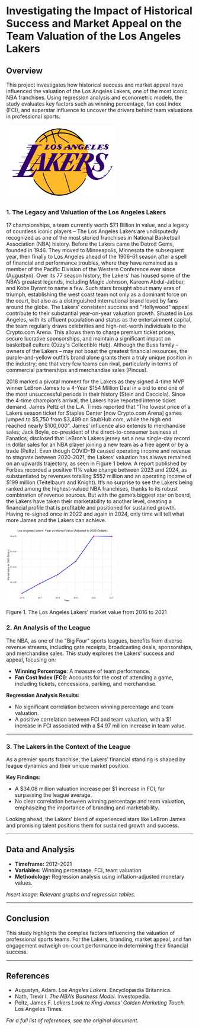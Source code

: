 # Investigating the Impact of Historical Success and Market Appeal on the Team Valuation of the Los Angeles Lakers

## Overview

This project investigates how historical success and market appeal have influenced the valuation of the Los Angeles Lakers, one of the most iconic NBA franchises. Using regression analysis and econometric models, the study evaluates key factors such as winning percentage, fan cost index (FCI), and superstar influence to uncover the drivers behind team valuations in professional sports.

<img src="lakers.png" alt="Lakers" width="300" height="200">


### 1. The Legacy and Valuation of the Los Angeles Lakers

17 championships, a team currently worth $7.1 Billion in value, and a legacy of countless iconic players – The Los Angeles Lakers are undisputedly recognized as one of the most storied franchises in National Basketball Association (NBA) history. Before the Lakers came the Detroit Gems, founded in 1946. They moved to Minneapolis, Minnesota the subsequent year, then finally to Los Angeles ahead of the 1906-61 season after a spell of financial and performance troubles, where they have remained as a member of the Pacific Division of the Western Conference ever since (Augustyn). Over its 77 season history, the Lakers’ has housed some of the NBA’s greatest legends, including Magic Johnson, Kareem Abdul-Jabbar, and Kobe Byrant to name a few. Such stars brought about many eras of triumph, establishing the west coast team not only as a dominant force on the court, but also as a distinguished international brand loved by fans around the globe.
The Lakers' consistent success and "Hollywood" appeal contribute to their substantial year-on-year valuation growth. Situated in Los Angeles, with its affluent population and status as the entertainment capital, the team regularly draws celebrities and high-net-worth individuals to the Crypto.com Arena. This allows them to charge premium ticket prices, secure lucrative sponsorships, and maintain a significant impact on basketball culture (Ozzy's Collectible Hub). Although the Buss family – owners of the Lakers – may not boast the greatest financial resources, the purple-and-yellow outfit’s brand alone grants them a truly unique position in the industry; one that very few teams can rival, particularly in terms of commercial partnerships and merchandise sales (Pincus).

2018 marked a pivotal moment for the Lakers as they signed 4-time MVP winner LeBron James to a 4-Year $154 Million Deal in a bid to end one of the most unsuccessful periods in their history (Stein and Cacciola). Since the 4-time champion’s arrival, the Lakers have reported intense ticket demand. James Peltz of the L.A. Times reported that “The lowest price of a Lakers season ticket for Staples Center [now Crypto.com Arena] games jumped to $5,750 from $3,499 on StubHub.com, while the high end reached nearly $100,000”. James’ influence also extends to merchandise sales; Jack Boyle, co-president of the direct-to-consumer business at Fanatics, disclosed that LeBron’s Lakers jersey set a new single-day record in dollar sales for an NBA player joining a new team as a free agent or by a trade (Peltz). Even though COVID-19 caused operating income and revenue to stagnate between 2020-2021, the Lakers’ valuation has always remained on an upwards trajectory, as seen in Figure 1 below. A report published by Forbes recorded a positive 11% value change between 2023 and 2024, as substantiated by revenues totalling $552 million and an operating income of $199 million (Teitelbaum and Knight). It’s no surprise to see the Lakers being ranked among the highest-valued NBA franchises, thanks to its robust combination of revenue sources. But with the game’s biggest star on board, the Lakers have taken their marketability to another level, creating a financial profile that is profitable and positioned for sustained growth. Having re-signed once in 2022 and again in 2024, only time will tell what more James and the Lakers can achieve. 

<img src="Rplot-1.png" alt="Lakers" width="300" height="200">

Figure 1. The Los Angeles Lakers’ market value from 2016 to 2021


### 2. An Analysis of the League

The NBA, as one of the "Big Four" sports leagues, benefits from diverse revenue streams, including gate receipts, broadcasting deals, sponsorships, and merchandise sales. This study explores the Lakers’ success and appeal, focusing on:

- **Winning Percentage**: A measure of team performance.
- **Fan Cost Index (FCI)**: Accounts for the cost of attending a game, including tickets, concessions, parking, and merchandise.

**Regression Analysis Results:**
- No significant correlation between winning percentage and team valuation.
- A positive correlation between FCI and team valuation, with a $1 increase in FCI associated with a $4.97 million increase in team value.

---

### 3. The Lakers in the Context of the League

As a premier sports franchise, the Lakers’ financial standing is shaped by league dynamics and their unique market position.

**Key Findings:**
- A $34.08 million valuation increase per $1 increase in FCI, far surpassing the league average.
- No clear correlation between winning percentage and team valuation, emphasizing the importance of branding and marketability.

Looking ahead, the Lakers' blend of experienced stars like LeBron James and promising talent positions them for sustained growth and success.

---

## Data and Analysis

- **Timeframe:** 2012–2021
- **Variables:** Winning percentage, FCI, team valuation
- **Methodology:** Regression analysis using inflation-adjusted monetary values.

*Insert image: Relevant graphs and regression tables.*

---

## Conclusion

This study highlights the complex factors influencing the valuation of professional sports teams. For the Lakers, branding, market appeal, and fan engagement outweigh on-court performance in determining their financial success.

---

## References

- Augustyn, Adam. *Los Angeles Lakers.* Encyclopædia Britannica.
- Nath, Trevir I. *The NBA’s Business Model.* Investopedia.
- Peltz, James F. *Lakers Look to King James’ Golden Marketing Touch.* Los Angeles Times.

*For a full list of references, see the original document.*

